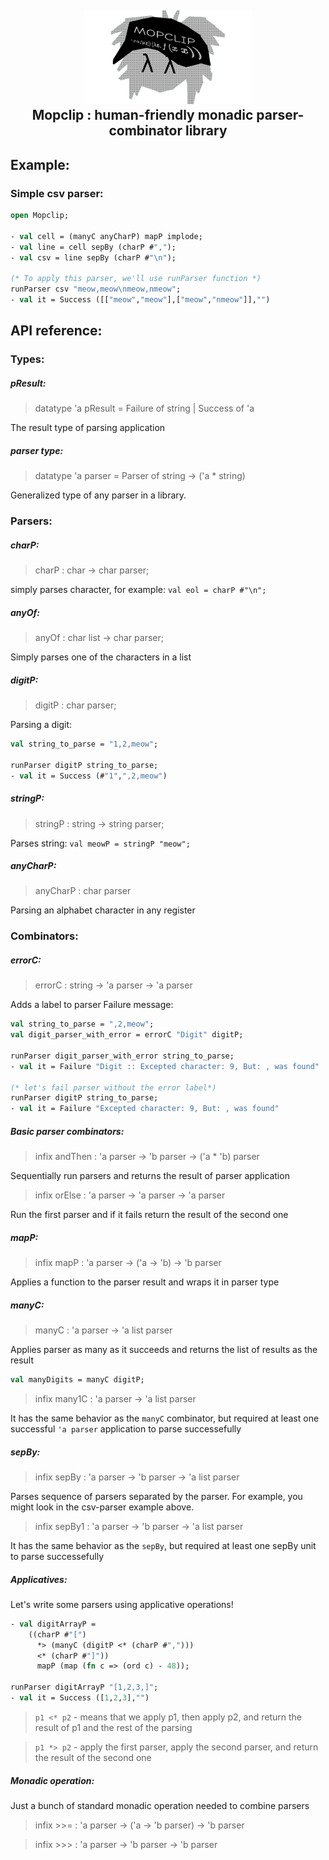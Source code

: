 <h2 align="center">
    <a href="https://github.com/poipoiPIO/mopclip" target="blank_">
        <img height="150" alt="Mopclip" src="https://raw.githubusercontent.com/poipoiPIO/mopclip/place/res/New Projectqw.svg" />
    </a>
    <br>
    Mopclip : human-friendly monadic parser-combinator library
</h2>

## Example:

### Simple csv parser:
```sml
open Mopclip;

- val cell = (manyC anyCharP) mapP implode;
- val line = cell sepBy (charP #",");
- val csv = line sepBy (charP #"\n");

(* To apply this parser, we'll use runParser function *)
runParser csv "meow,meow\nmeow,nmeow";
- val it = Success ([["meow","meow"],["meow","nmeow"]],"")
```

## API reference:
### Types:
##### pResult:
> datatype 'a pResult = Failure of string | Success of 'a

The result type of parsing application

##### parser type:
> datatype 'a parser = Parser of string -> ('a * string) 

Generalized type of any parser in a library.

### Parsers:
##### charP:
> charP : char -> char parser;

simply parses character, for example: `val eol = charP #"\n";`
##### anyOf:
> anyOf : char list -> char parser;

Simply parses one of the characters in a list

##### digitP:
> digitP : char parser;

Parsing a digit:
```sml
val string_to_parse = "1,2,meow";

runParser digitP string_to_parse;
- val it = Success (#"1",",2,meow")
```

##### stringP:
> stringP : string -> string parser;

Parses string: `val meowP = stringP "meow";`

##### anyCharP:
> anyCharP : char parser

Parsing an alphabet character in any register


### Combinators:
##### errorC:
> errorC : string -> 'a parser -> 'a parser

Adds a label to parser Failure message:
```sml
val string_to_parse = ",2,meow";
val digit_parser_with_error = errorC "Digit" digitP;

runParser digit_parser_with_error string_to_parse;
- val it = Failure "Digit :: Excepted character: 9, But: , was found"

(* let's fail parser without the error label*)
runParser digitP string_to_parse;
- val it = Failure "Excepted character: 9, But: , was found"
```

##### Basic parser combinators:
> infix andThen : 'a parser -> 'b parser -> ('a * 'b) parser

Sequentially run parsers and returns the result of parser application

> infix orElse : 'a parser -> 'a parser -> 'a parser

Run the first parser and if it fails return the result of the second one

##### mapP:
> infix mapP : 'a parser -> ('a -> 'b) -> 'b parser

Applies a function to the parser result and wraps it in parser type

##### manyC:
> manyC : 'a parser -> 'a list parser

Applies parser as many as it succeeds and returns the list of results as the result

```sml
val manyDigits = manyC digitP;
```

> infix many1C : 'a parser -> 'a list parser

It has the same behavior as the `manyC` combinator, but required at least one successful `'a parser` application to parse successefully

##### sepBy:
> infix sepBy : 'a parser -> 'b parser -> 'a list parser

Parses sequence of parsers separated by the parser. For example, you might look in the csv-parser example above.

> infix sepBy1 : 'a parser -> 'b parser -> 'a list parser

It has the same behavior as the `sepBy`, but required at least one sepBy unit to parse successefully

##### Applicatives:
Let's write some parsers using applicative operations!
```sml
- val digitArrayP = 
    ((charP #"[")
      *> (manyC (digitP <* (charP #",")))
      <* (charP #"]"))
      mapP (map (fn c => (ord c) - 48));

runParser digitArrayP "[1,2,3,]";
- val it = Success ([1,2,3],"")
```

> `p1 <* p2` - means that we apply p1, then apply p2, and return the result of p1 and the rest of the parsing 

> `p1 *> p2` - apply the first parser, apply the second parser, and return the result of the second one

##### Monadic operation:
Just a bunch of standard monadic operation needed to combine parsers

> infix >>= : 'a parser -> ('a -> 'b parser) -> 'b parser

> infix >>> : 'a parser -> 'b parser -> 'b parser

